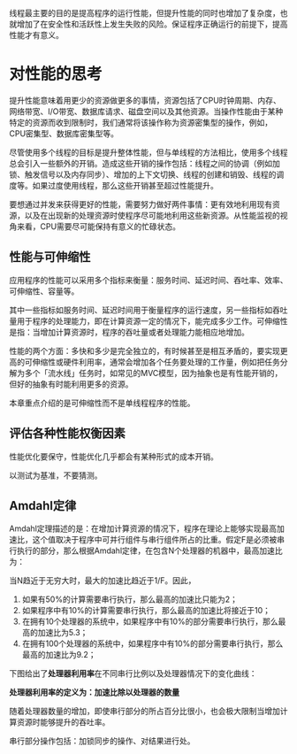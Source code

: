 线程最主要的目的是提高程序的运行性能，但提升性能的同时也增加了复杂度，也就增加了在安全性和活跃性上发生失败的风险。保证程序正确运行的前提下，提高性能才有意义。



# 对性能的思考

提升性能意味着用更少的资源做更多的事情，资源包括了CPU时钟周期、内存、网络带宽、I/O带宽、数据库请求、磁盘空间以及其他资源。当操作性能由于某种特定的资源而收到限制时，我们通常将该操作称为资源密集型的操作，例如，CPU密集型、数据库密集型等。

尽管使用多个线程的目标是提升整体性能，但与单线程的方法相比，使用多个线程总会引入一些额外的开销。造成这些开销的操作包括：线程之间的协调（例如加锁、触发信号以及内存同步）、增加的上下文切换、线程的创建和销毁、线程的调度等。如果过度使用线程，那么这些开销甚至超过性能提升。

要想通过并发来获得更好的性能，需要努力做好两件事情：更有效地利用现有资源，以及在出现新的处理资源时使程序尽可能地利用这些新资源。从性能监视的视角来看，CPU需要尽可能保持有意义的忙碌状态。



## 性能与可伸缩性

应用程序的性能可以采用多个指标来衡量：服务时间、延迟时间、吞吐率、效率、可伸缩性、容量等。

其中一些指标如服务时间、延迟时间用于衡量程序的运行速度，另一些指标如吞吐量用于程序的处理能力，即在计算资源一定的情况下，能完成多少工作。可伸缩性是指：当增加计算资源时，程序的吞吐量或者处理能力能相应地增加。

性能的两个方面：多快和多少是完全独立的，有时候甚至是相互矛盾的，要实现更高的可伸缩性或硬件利用率，通常会增加各个任务要处理的工作量，例如把任务分解为多个「流水线」任务时，如常见的MVC模型，因为抽象也是有性能开销的，但好的抽象有时能利用更多的资源。

本章重点介绍的是可伸缩性而不是单线程程序的性能。

## 评估各种性能权衡因素

性能优化要保守，性能优化几乎都会有某种形式的成本开销。



以测试为基准，不要猜测。



## Amdahl定律

Amdahl定理描述的是：在增加计算资源的情况下，程序在理论上能够实现最高加速比，这个值取决于程序中可并行组件与串行组件所占的比重。假定F是必须被串行执行的部分，那么根据Amdahl定律，在包含N个处理器的机器中，最高加速比为：


当N趋近于无穷大时，最大的加速比趋近于1/F。因此，

1. 如果有50%的计算需要串行执行，那么最高的加速比只能为2；
2. 如果程序中有10%的计算需要串行执行，那么最高的加速比将接近于10；
3. 在拥有10个处理器的系统中，如果程序中有10%的部分需要串行执行，那么最高的加速比为5.3；
4. 在拥有100个处理器的系统中，如果程序中有10%的部分需要串行执行，那么最高的加速比为9.2；



下图给出了**处理器利用率**在不同串行比例以及处理器情况下的变化曲线：


**处理器利用率的定义为：加速比除以处理器的数量**

随着处理器数量的增加，即使串行部分的所占百分比很小，也会极大限制当增加计算资源时能够提升的吞吐率。

串行部分操作包括：加锁同步的操作、对结果进行处。
